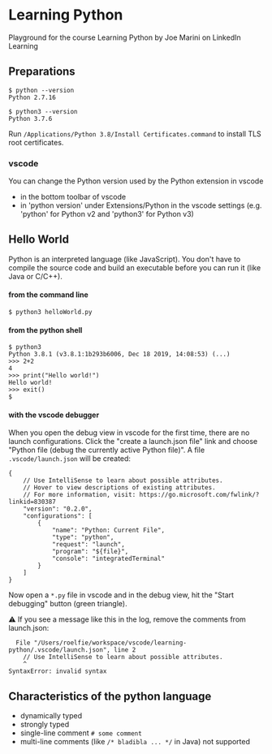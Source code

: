 # Learning Python

Playground for the course Learning Python by Joe Marini on LinkedIn Learning

## Preparations

```
$ python --version
Python 2.7.16

$ python3 --version
Python 3.7.6 
```

Run `/Applications/Python 3.8/Install Certificates.command` to install TLS root certificates.

### vscode
You can change the Python version used by the Python extension in vscode
* in the bottom toolbar of vscode
* in 'python version' under Extensions/Python in the vscode settings (e.g. 'python' for Python v2 and 'python3' for Python v3)

## Hello World

Python is an interpreted language (like JavaScript). You don't have to compile the source code and build an executable before you can run it (like Java or C/C++).

#### from the command line
`$ python3 helloWorld.py` 

#### from the python shell
```
$ python3
Python 3.8.1 (v3.8.1:1b293b6006, Dec 18 2019, 14:08:53) (...)
>>> 2+2
4
>>> print("Hello world!")
Hello world!
>>> exit()
$ 
```

#### with the vscode debugger
When you open the debug view in vscode for the first time, there are no launch configurations. Click the "create a launch.json file" link and choose "Python file (debug the currently active Python file)". A file `.vscode/launch.json` will be created:
```
{
    // Use IntelliSense to learn about possible attributes.
    // Hover to view descriptions of existing attributes.
    // For more information, visit: https://go.microsoft.com/fwlink/?linkid=830387
    "version": "0.2.0",
    "configurations": [
        {
            "name": "Python: Current File",
            "type": "python",
            "request": "launch",
            "program": "${file}",
            "console": "integratedTerminal"
        }
    ]
}
```
Now open a `*.py` file in vscode and in the debug view, hit the "Start debugging" button (green triangle).

:warning: If you see a message like this in the log, remove the comments from launch.json:
```
  File "/Users/roelfie/workspace/vscode/learning-python/.vscode/launch.json", line 2
    // Use IntelliSense to learn about possible attributes.
    ^
SyntaxError: invalid syntax
```

## Characteristics of the python language

* dynamically typed
* strongly typed
* single-line comment `# some comment`
* multi-line comments (like `/* bladibla ... */` in Java) not supported 


